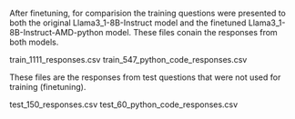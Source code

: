 After finetuning, for comparision the training questions were presented to both the original 
Llama3_1-8B-Instruct model and the finetuned Llama3_1-8B-Instruct-AMD-python model. 
These files conain the responses from both models.

train_1111_responses.csv
train_547_python_code_responses.csv

These files are the responses from test questions that were not used for training (finetuning).

test_150_responses.csv
test_60_python_code_responses.csv

